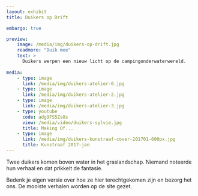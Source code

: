 ```yaml
---
layout: exhibit
title: Duikers op Drift

embargo: true

preview: 
    image: /media/img/duikers-op-drift.jpg
    readmore: "Duik mee"
    text: >
      Duikers werpen een nieuw licht op de campingonderwaterwereld.
        
media:
    - type: image
      link: /media/img/duikers-atelier-0.jpg
    - type: image
      link: /media/img/duikers-atelier-2.jpg
    - type: image
      link: /media/img/duikers-atelier-3.jpg
    - type: youtube
      code: adg9FS5ZsOs
      view: /media/video/duikers-sylvie.jpg
      title: Making Of...
    - type: image
      link: /media/img/duikers-kunstraaf-cover-201701-600px.jpg
      title: Kunstraaf 2017-jan
---
```


Twee duikers komen boven water in het graslandschap. Niemand noteerde hun verhaal en dat prikkelt de fantasie. 

Bedenk je eigen versie over hoe ze hier terechtgekomen zijn en bezorg het ons. De mooiste verhalen worden op de site gezet.
